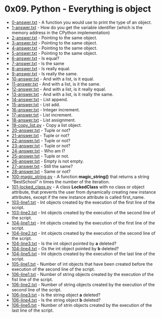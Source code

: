# 0x09. Python - Everything is object

- [0-answer.txt](https://github.com/CharlesMariga/alx-higher_level_programming/blob/main/0x09-python-everything_is_object/0-answer.txt) - A function you would use to print the type of an object.
- [1-answer.txt](https://github.com/CharlesMariga/alx-higher_level_programming/blob/main/0x09-python-everything_is_object/1-answer.txt) - How do you get the variable identifier (which is the memory address in the CPython implementation)
- [2-answer.txt](https://github.com/CharlesMariga/alx-higher_level_programming/blob/main/0x09-python-everything_is_object/2-answer.txt) - Pointing to the same object.
- [3-answer.txt](https://github.com/CharlesMariga/alx-higher_level_programming/blob/main/0x09-python-everything_is_object/3-answer.txt) - Pointing to the same object.
- [4-answer.txt](https://github.com/CharlesMariga/alx-higher_level_programming/blob/main/0x09-python-everything_is_object/4-answer.txt) - Pointing to the same object.
- [5-answer.txt](https://github.com/CharlesMariga/alx-higher_level_programming/blob/main/0x09-python-everything_is_object/5-answer.txt) - Pointing to the same object.
- [6-answer.txt](https://github.com/CharlesMariga/alx-higher_level_programming/blob/main/0x09-python-everything_is_object/6-answer.txt) - Is equal?
- [7-answer.txt](https://github.com/CharlesMariga/alx-higher_level_programming/blob/main/0x09-python-everything_is_object/7-answer.txt) - Is the same
- [8-answer.txt](https://github.com/CharlesMariga/alx-higher_level_programming/blob/main/0x09-python-everything_is_object/8-answer.txt) - Is really equal.
- [9-answer.txt](https://github.com/CharlesMariga/alx-higher_level_programming/blob/main/0x09-python-everything_is_object/9-answer.txt) - Is really the same.
- [10-answer.txt](https://github.com/CharlesMariga/alx-higher_level_programming/blob/main/0x09-python-everything_is_object/10-answer.txt) - And with a list, is it equal.
- [11-answer.txt](https://github.com/CharlesMariga/alx-higher_level_programming/blob/main/0x09-python-everything_is_object/11-answer.txt) - And with a list, is it the same.
- [12-answer.txt](https://github.com/CharlesMariga/alx-higher_level_programming/blob/main/0x09-python-everything_is_object/12-answer.txt) - And with a list, is it really equal.
- [13-answer.txt](https://github.com/CharlesMariga/alx-higher_level_programming/blob/main/0x09-python-everything_is_object/13-answer.txt) - And with a list, is it really the same.
- [14-answer.txt](https://github.com/CharlesMariga/alx-higher_level_programming/blob/main/0x09-python-everything_is_object/14-answer.txt) - List append.
- [15-answer.txt](https://github.com/CharlesMariga/alx-higher_level_programming/blob/main/0x09-python-everything_is_object/15-answer.txt) - List add.
- [16-answer.txt](https://github.com/CharlesMariga/alx-higher_level_programming/blob/main/0x09-python-everything_is_object/16-answer.txt) - Integer increment.
- [17-answer.txt](https://github.com/CharlesMariga/alx-higher_level_programming/blob/main/0x09-python-everything_is_object/17-answer.txt) - List increment.
- [18-answer.txt](https://github.com/CharlesMariga/alx-higher_level_programming/blob/main/0x09-python-everything_is_object/18-answer.txt) - List assignment.
- [19-copy_list.py](https://github.com/CharlesMariga/alx-higher_level_programming/blob/main/0x09-python-everything_is_object/19-copy_list.py) - Copy a list object.
- [20-answer.txt](https://github.com/CharlesMariga/alx-higher_level_programming/blob/main/0x09-python-everything_is_object/20-answer.txt) - Tuple or not?
- [21-answer.txt](https://github.com/CharlesMariga/alx-higher_level_programming/blob/main/0x09-python-everything_is_object/21-answer.txt) - Tuple or not?
- [22-answer.txt](https://github.com/CharlesMariga/alx-higher_level_programming/blob/main/0x09-python-everything_is_object/22-answer.txt) - Tuple or not?
- [23-answer.txt](https://github.com/CharlesMariga/alx-higher_level_programming/blob/main/0x09-python-everything_is_object/23-answer.txt) - Tuple or not?
- [24-answer.txt](https://github.com/CharlesMariga/alx-higher_level_programming/blob/main/0x09-python-everything_is_object/24-answer.txt) - Who am I?
- [25-answer.txt](https://github.com/CharlesMariga/alx-higher_level_programming/blob/main/0x09-python-everything_is_object/25-answer.txt) - Tuple or not.
- [26-answer.txt](https://github.com/CharlesMariga/alx-higher_level_programming/blob/main/0x09-python-everything_is_object/26-answer.txt) - Empty is not empty.
- [27-answer.txt](https://github.com/CharlesMariga/alx-higher_level_programming/blob/main/0x09-python-everything_is_object/27-answer.txt) - Still the same?
- [28-answer.txt](https://github.com/CharlesMariga/alx-higher_level_programming/blob/main/0x09-python-everything_is_object/28-answer.txt) - Same or not?
- [100-magic_string.py](https://github.com/CharlesMariga/alx-higher_level_programming/blob/main/0x09-python-everything_is_object/100-magic_string.py) - A function **magic_string()** that returns a string “BestSchool” n times the number of the iteration.
- [101-locked_class.py](https://github.com/CharlesMariga/alx-higher_level_programming/blob/main/0x09-python-everything_is_object/101-locked_class.py) - A class **LockedClass** with no class or object attribute, that prevents the user from dynamically creating new instance attributes, except if the new instance attribute is called first_name.
- [103-line1.txt](https://github.com/CharlesMariga/alx-higher_level_programming/blob/main/0x09-python-everything_is_object/103-line1.txt) - Int objects created by the execution of the first line of the script.
- [103-line2.txt](https://github.com/CharlesMariga/alx-higher_level_programming/blob/main/0x09-python-everything_is_object/103-line2.txt) - Int objects created by the execution of the second line of the script.
- [104-line1.txt](https://github.com/CharlesMariga/alx-higher_level_programming/blob/main/0x09-python-everything_is_object/104-line1.txt) - Int objects created by the execution of the first line of the script.
- [104-line2.txt](https://github.com/CharlesMariga/alx-higher_level_programming/blob/main/0x09-python-everything_is_object/104-line2.txt) - Int objects created by the execution of the second line of the script.
- [104-line3.txt](https://github.com/CharlesMariga/alx-higher_level_programming/blob/main/0x09-python-everything_is_object/104-line3.txt) - Is the int object pointed by **a** deleted?
- [104-line4.txt](https://github.com/CharlesMariga/alx-higher_level_programming/blob/main/0x09-python-everything_is_object/104-line4.txt) - Os the int object pointed by **b** deleted?
- [104-line5.txt](https://github.com/CharlesMariga/alx-higher_level_programming/blob/main/0x09-python-everything_is_object/104-line5.txt) - Int objects created by the execution of the last line of the script.
- [105-line1.txt](https://github.com/CharlesMariga/alx-higher_level_programming/blob/main/0x09-python-everything_is_object/105-line1.txt) - Number of int objects that have been created before the execution of the second line of the script.
- [106-line1.txt](https://github.com/CharlesMariga/alx-higher_level_programming/blob/main/0x09-python-everything_is_object/106-line1.txt) - Number of string objects created by the execution of the fist line of the script.
- [106-line2.txt](https://github.com/CharlesMariga/alx-higher_level_programming/blob/main/0x09-python-everything_is_object/106-line2.txt) - Number of string objects created by the execution of the second line of the script.
- [106-line3.txt](https://github.com/CharlesMariga/alx-higher_level_programming/blob/main/0x09-python-everything_is_object/106-line3.txt) - Is the string object **a** deleted?
- [106-line4.txt](https://github.com/CharlesMariga/alx-higher_level_programming/blob/main/0x09-python-everything_is_object/106-line4.txt) - Is the string object **b** deleted?
- [106-line5.txt](https://github.com/CharlesMariga/alx-higher_level_programming/blob/main/0x09-python-everything_is_object/106-line5.txt) - Number of strin objects created by the execution of the last line of the script.
